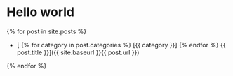 # Hello world

{% for post in site.posts %}

- [
{% for category in post.categories %}
\[{{ category }}\]
{% endfor %}
 {{ post.title }}]({{ site.baseurl }}{{ post.url }})

{% endfor %}

